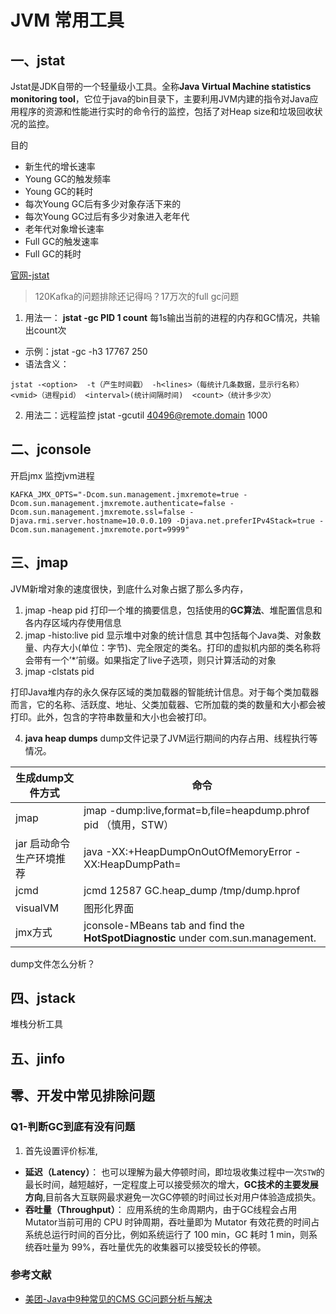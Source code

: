 # JVM 常用工具

## 一、jstat
Jstat是JDK自带的一个轻量级小工具。全称**Java Virtual Machine statistics monitoring tool**，它位于java的bin目录下，主要利用JVM内建的指令对Java应用程序的资源和性能进行实时的命令行的监控，包括了对Heap size和垃圾回收状况的监控。

目的
- 新生代的增长速率
- Young GC的触发频率
- Young GC的耗时
- 每次Young GC后有多少对象存活下来的
- 每次Young GC过后有多少对象进入老年代
- 老年代对象增长速率
- Full GC的触发速率
- Full GC的耗时

[官网-jstat](https://docs.oracle.com/javase/7/docs/technotes/tools/share/jstat.html)

> 120Kafka的问题排除还记得吗？17万次的full gc问题

1. 用法一： **jstat -gc PID 1 count** 每1s输出当前的进程的内存和GC情况，共输出count次

- 示例：jstat -gc -h3 17767  250
- 语法含义：

`jstat -<option>  -t（产生时间戳） -h<lines>（每统计几条数据，显示行名称） <vmid>（进程pid） <interval>(统计间隔时间)  <count>（统计多少次）`

2. 用法二：远程监控 jstat -gcutil 40496@remote.domain 1000

## 二、jconsole

开启jmx 监控jvm进程

`KAFKA_JMX_OPTS="-Dcom.sun.management.jmxremote=true -Dcom.sun.management.jmxremote.authenticate=false -Dcom.sun.management.jmxremote.ssl=false -Djava.rmi.server.hostname=10.0.0.109 -Djava.net.preferIPv4Stack=true -Dcom.sun.management.jmxremote.port=9999"`

## 三、jmap



JVM新增对象的速度很快，到底什么对象占据了那么多内存，
1. jmap -heap pid
打印一个堆的摘要信息，包括使用的**GC算法**、堆配置信息和各内存区域内存使用信息
2. jmap -histo:live pid
显示堆中对象的统计信息
其中包括每个Java类、对象数量、内存大小(单位：字节)、完全限定的类名。打印的虚拟机内部的类名称将会带有一个’*’前缀。如果指定了live子选项，则只计算活动的对象
3. jmap -clstats pid

打印Java堆内存的永久保存区域的类加载器的智能统计信息。对于每个类加载器而言，它的名称、活跃度、地址、父类加载器、它所加载的类的数量和大小都会被打印。此外，包含的字符串数量和大小也会被打印。

4. **java heap dumps**
dump文件记录了JVM运行期间的内存占用、线程执行等情况。

| 生成dump文件方式  | 命令|
|---|---|
| jmap  |jmap -dump:live,format=b,file=heapdump.phrof pid （慎用，STW）|
| jar 启动命令生产环境推荐  |java -XX:+HeapDumpOnOutOfMemoryError -XX:HeapDumpPath=<file-or-dir-path>|
| jcmd  |jcmd 12587 GC.heap_dump /tmp/dump.hprof|
| visualVM  |图形化界面|
| jmx方式  |jconsole-MBeans tab and find the **HotSpotDiagnostic** under com.sun.management.|

dump文件怎么分析？

## 四、jstack

堆栈分析工具

## 五、jinfo


## 零、开发中常见排除问题

### Q1-判断GC到底有没有问题

1. 首先设置评价标准,
* **延迟（Latency）**： 也可以理解为最大停顿时间，即垃圾收集过程中一次`STW`的最长时间，越短越好，一定程度上可以接受频次的增大，**GC技术的主要发展方向**,目前各大互联网最求避免一次GC停顿的时间过长对用户体验造成损失。
* **吞吐量（Throughput）**： 应用系统的生命周期内，由于GC线程会占用Mutator当前可用的 CPU 时钟周期，吞吐量即为 Mutator 有效花费的时间占系统总运行时间的百分比，例如系统运行了 100 min，GC 耗时 1 min，则系统吞吐量为 99%，吞吐量优先的收集器可以接受较长的停顿。


### 参考文献

- [美团-Java中9种常见的CMS GC问题分析与解决](https://tech.meituan.com/2020/11/12/java-9-cms-gc.html#)




